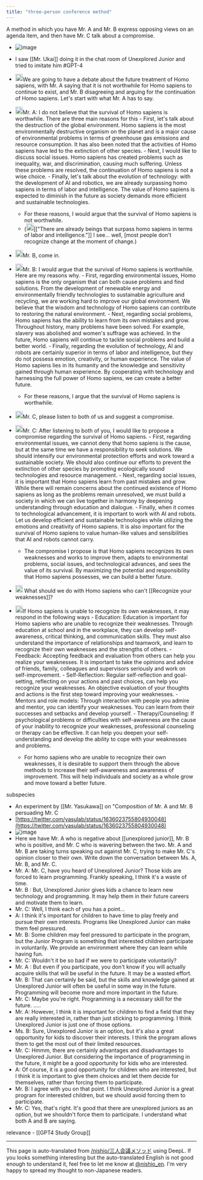 ```yaml
---
title: "three-person conference method"
---
```


A method in which you have Mr. A and Mr. B express opposing views on an agenda item, and then have Mr. C talk about a compromise.
- ![image](https://gyazo.com/6f06df47cc2fe620d2b15f607dd02d89/thumb/1000)
- I saw [[Mr. Ukai]] doing it in the chat room of Unexplored Junior and tried to imitate him #GPT-4

- <img src='https://scrapbox.io/api/pages/nishio-en/nishio/icon' alt='nishio.icon' height="19.5"/>We are going to have a debate about the future treatment of Homo sapiens, with Mr. A saying that it is not worthwhile for Homo sapiens to continue to exist, and Mr. B disagreeing and arguing for the continuation of Homo sapiens. Let's start with what Mr. A has to say.
- <img src='https://scrapbox.io/api/pages/nishio-en/gpt/icon' alt='gpt.icon' height="19.5"/>Mr. A: I do not believe that the survival of Homo sapiens is worthwhile. There are three main reasons for this
        - First, let's talk about the destruction of the global environment. Homo sapiens is the most environmentally destructive organism on the planet and is a major cause of environmental problems in terms of greenhouse gas emissions and resource consumption. It has also been noted that the activities of Homo sapiens have led to the extinction of other species.
        - Next, I would like to discuss social issues. Homo sapiens has created problems such as inequality, war, and discrimination, causing much suffering. Unless these problems are resolved, the continuation of Homo sapiens is not a wise choice.
        - Finally, let's talk about the evolution of technology: with the development of AI and robotics, we are already surpassing homo sapiens in terms of labor and intelligence. The value of Homo sapiens is expected to diminish in the future as society demands more efficient and sustainable technologies.
    - For these reasons, I would argue that the survival of Homo sapiens is not worthwhile.
    - (<img src='https://scrapbox.io/api/pages/nishio-en/nishio/icon' alt='nishio.icon' height="19.5"/>[["There are already beings that surpass homo sapiens in terms of labor and intelligence."]] I see... well, [most people don't recognize change at the moment of change.)

- <img src='https://scrapbox.io/api/pages/nishio-en/nishio/icon' alt='nishio.icon' height="19.5"/>Mr. B, come in.
- <img src='https://scrapbox.io/api/pages/nishio-en/gpt/icon' alt='gpt.icon' height="19.5"/>Mr. B: I would argue that the survival of Homo sapiens is worthwhile. Here are my reasons why.
        - First, regarding environmental issues, Homo sapiens is the only organism that can both cause problems and find solutions. From the development of renewable energy and environmentally friendly technologies to sustainable agriculture and recycling, we are working hard to improve our global environment. We believe that the wisdom and technology of Homo sapiens can contribute to restoring the natural environment.
        - Next, regarding social problems, Homo sapiens has the ability to learn from its own mistakes and grow. Throughout history, many problems have been solved. For example, slavery was abolished and women's suffrage was achieved. In the future, Homo sapiens will continue to tackle social problems and build a better world.
        - Finally, regarding the evolution of technology, AI and robots are certainly superior in terms of labor and intelligence, but they do not possess emotion, creativity, or human experience. The value of Homo sapiens lies in its humanity and the knowledge and sensitivity gained through human experience. By cooperating with technology and harnessing the full power of Homo sapiens, we can create a better future.
    - For these reasons, I argue that the survival of Homo sapiens is worthwhile.

- <img src='https://scrapbox.io/api/pages/nishio-en/nishio/icon' alt='nishio.icon' height="19.5"/>Mr. C, please listen to both of us and suggest a compromise.
- <img src='https://scrapbox.io/api/pages/nishio-en/gpt/icon' alt='gpt.icon' height="19.5"/>Mr. C: After listening to both of you, I would like to propose a compromise regarding the survival of Homo sapiens.
        - First, regarding environmental issues, we cannot deny that homo sapiens is the cause, but at the same time we have a responsibility to seek solutions. We should intensify our environmental protection efforts and work toward a sustainable society. We should also continue our efforts to prevent the extinction of other species by promoting ecologically sound technologies and resource management.
        - Next, regarding social issues, it is important that Homo sapiens learn from past mistakes and grow. While there will remain concerns about the continued existence of Homo sapiens as long as the problems remain unresolved, we must build a society in which we can live together in harmony by deepening understanding through education and dialogue.
        - Finally, when it comes to technological advancement, it is important to work with AI and robots. Let us develop efficient and sustainable technologies while utilizing the emotions and creativity of Homo sapiens. It is also important for the survival of Homo sapiens to value human-like values and sensibilities that AI and robots cannot carry.
    - The compromise I propose is that Homo sapiens recognizes its own weaknesses and works to improve them, adapts to environmental problems, social issues, and technological advances, and sees the value of its survival. By maximizing the potential and responsibility that Homo sapiens possesses, we can build a better future.

- <img src='https://scrapbox.io/api/pages/nishio-en/nishio/icon' alt='nishio.icon' height="19.5"/> What should we do with Homo sapiens who can't [[Recognize your weaknesses]]?
- <img src='https://scrapbox.io/api/pages/nishio-en/gpt/icon' alt='gpt.icon' height="19.5"/>If Homo sapiens is unable to recognize its own weaknesses, it may respond in the following ways
        - Education: Education is important for Homo sapiens who are unable to recognize their weaknesses. Through education at school and in the workplace, they can develop self-awareness, critical thinking, and communication skills. They must also understand the importance of relationships and teamwork, and learn to recognize their own weaknesses and the strengths of others.
        - Feedback: Accepting feedback and evaluation from others can help you realize your weaknesses. It is important to take the opinions and advice of friends, family, colleagues and supervisors seriously and work on self-improvement.
        - Self-Reflection: Regular self-reflection and goal-setting, reflecting on your actions and past choices, can help you recognize your weaknesses. An objective evaluation of your thoughts and actions is the first step toward improving your weaknesses.
        - Mentors and role models: Through interaction with people you admire and mentor, you can identify your weaknesses. You can learn from their successes and setbacks and develop yourself.
        - Therapy/Counseling: If psychological problems or difficulties with self-awareness are the cause of your inability to recognize your weaknesses, professional counseling or therapy can be effective. It can help you deepen your self-understanding and develop the ability to cope with your weaknesses and problems.
    - For homo sapiens who are unable to recognize their own weaknesses, it is desirable to support them through the above methods to increase their self-awareness and awareness of improvement. This will help individuals and society as a whole grow and move toward a better future.

subspecies
- An experiment by [[Mr. Yasukawa]] on "Composition of Mr. A and Mr. B persuading Mr. C
- [https://twitter.com/yasulab/status/1636023755804930048](https://twitter.com/yasulab/status/1636023755804930048)
- ![image](https://gyazo.com/53550ed6a475926b18adca303bb0afa6/thumb/1000)
- Here we have Mr. A who is negative about [[unexplored junior]], Mr. B who is positive, and Mr. C who is wavering between the two. Mr. A and Mr. B are taking turns speaking out against Mr. C, trying to make Mr. C's opinion closer to their own. Write down the conversation between Ms. A, Mr. B, and Mr. C.
- Mr. A: Mr. C, have you heard of Unexplored Junior? Those kids are forced to learn programming. Frankly speaking, I think it's a waste of time.
- Mr. B : But, Unexplored Junior gives kids a chance to learn new technology and programming. It may help them in their future careers and motivate them to learn.
- Mr. C: Well, I think each of you has a point...
- A: I think it's important for children to have time to play freely and pursue their own interests. Programs like Unexplored Junior can make them feel pressured.
- Mr. B: Some children may feel pressured to participate in the program, but the Junior Program is something that interested children participate in voluntarily. We provide an environment where they can learn while having fun.
- Mr. C: Wouldn't it be so bad if we were to participate voluntarily?
- Mr. A : But even if you participate, you don't know if you will actually acquire skills that will be useful in the future. It may be a wasted effort.
- Mr. B: That can certainly be said, but the skills and knowledge gained at Unexplored Junior will often be useful in some way in the future. Programming will become more and more important in the future.
- Mr. C: Maybe you're right. Programming is a necessary skill for the future. .....
- Mr. A: However, I think it is important for children to find a field that they are really interested in, rather than just sticking to programming. I think Unexplored Junior is just one of those options.
- Ms. B: Sure, Unexplored Junior is an option, but it's also a great opportunity for kids to discover their interests. I think the program allows them to get the most out of their limited resources.
- Mr. C: Hmmm, there are certainly advantages and disadvantages to Unexplored Junior. But considering the importance of programming in the future, it might be a good opportunity for kids who are interested.
- A: Of course, it is a good opportunity for children who are interested, but I think it is important to give them choices and let them decide for themselves, rather than forcing them to participate.
- Mr. B: I agree with you on that point. I think Unexplored Junior is a great program for interested children, but we should avoid forcing them to participate.
- Mr. C: Yes, that's right. It's good that there are unexplored juniors as an option, but we shouldn't force them to participate. I understand what both A and B are saying.

relevance
    - [[GPT4 Study Group]]

---
This page is auto-translated from [/nishio/三人会議メソッド](https://scrapbox.io/nishio/三人会議メソッド) using DeepL. If you looks something interesting but the auto-translated English is not good enough to understand it, feel free to let me know at [@nishio_en](https://twitter.com/nishio_en). I'm very happy to spread my thought to non-Japanese readers.